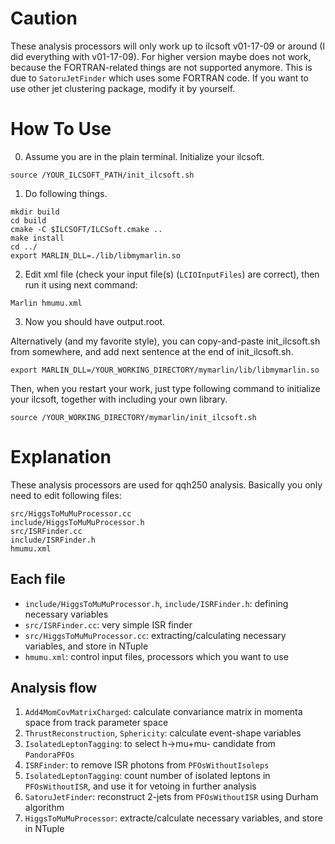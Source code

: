# Caution
These analysis processors will only work up to ilcsoft v01-17-09 or around (I did everything with v01-17-09).
For higher version maybe does not work, because the FORTRAN-related things are not supported anymore.
This is due to `SatoruJetFinder` which uses some FORTRAN code.
If you want to use other jet clustering package, modify it by yourself.

# How To Use
0. Assume you are in the plain terminal. Initialize your ilcsoft.
```
source /YOUR_ILCSOFT_PATH/init_ilcsoft.sh
```
1. Do following things.  
```
mkdir build
cd build
cmake -C $ILCSOFT/ILCSoft.cmake ..
make install
cd ../
export MARLIN_DLL=./lib/libmymarlin.so
```  
2. Edit xml file (check your input file(s) (`LCIOInputFiles`) are correct), then run it using next command:
```
Marlin hmumu.xml
```
3. Now you should have output.root.

Alternatively (and my favorite style), you can copy-and-paste init_ilcsoft.sh from somewhere, and add next sentence at the end of init_ilcsoft.sh.  
```
export MARLIN_DLL=/YOUR_WORKING_DIRECTORY/mymarlin/lib/libmymarlin.so
```
Then, when you restart your work, just type following command to initialize your ilcsoft, together with including your own library.
```
source /YOUR_WORKING_DIRECTORY/mymarlin/init_ilcsoft.sh
```

# Explanation
These analysis processors are used for qqh250 analysis.
Basically you only need to edit following files:
```
src/HiggsToMuMuProcessor.cc
include/HiggsToMuMuProcessor.h
src/ISRFinder.cc
include/ISRFinder.h
hmumu.xml
```

## Each file
- `include/HiggsToMuMuProcessor.h`, `include/ISRFinder.h`: defining necessary variables
- `src/ISRFinder.cc`: very simple ISR finder
- `src/HiggsToMuMuProcessor.cc`: extracting/calculating necessary variables, and store in NTuple
- `hmumu.xml`: control input files, processors which you want to use

## Analysis flow
1. `Add4MomCovMatrixCharged`: calculate convariance matrix in momenta space from track parameter space
2. `ThrustReconstruction`, `Sphericity`: calculate event-shape variables
3. `IsolatedLeptonTagging`: to select h->mu+mu- candidate from `PandoraPFOs`
4. `ISRFinder`: to remove ISR photons from `PFOsWithoutIsoleps`
5. `IsolatedLeptonTagging`: count number of isolated leptons in `PFOsWithoutISR`, and use it for vetoing in further analysis
6. `SatoruJetFinder`: reconstruct 2-jets from `PFOsWithoutISR` using Durham algorithm
7. `HiggsToMuMuProcessor`: extracte/calculate necessary variables, and store in NTuple
